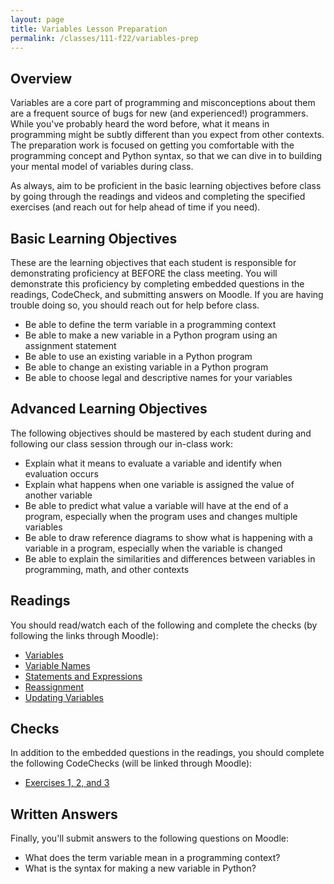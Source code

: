 ```yaml
---
layout: page
title: Variables Lesson Preparation
permalink: /classes/111-f22/variables-prep
---
```


## Overview
Variables are a core part of programming and misconceptions about them are a frequent source of bugs for new (and experienced!) programmers.
While you've probably heard the word before, what it means in programming might be subtly different than you expect from other contexts.
The preparation work is focused on getting you comfortable with the programming concept and Python syntax, so that we can dive in to building your mental model of variables during class.

As always, aim to be proficient in the basic learning objectives before class by going through the readings and videos and completing the specified exercises (and reach out for help ahead of time if you need).

## Basic Learning Objectives
These are the learning objectives that each student is responsible for demonstrating proficiency at BEFORE the class meeting. 
You will demonstrate this proficiency by completing embedded questions in the readings, CodeCheck, and submitting answers on Moodle.
If you are having trouble doing so, you should reach out for help before class.

* Be able to define the term variable in a programming context
* Be able to make a new variable in a Python program using an assignment statement
* Be able to use an existing variable in a Python program
* Be able to change an existing variable in a Python program
* Be able to choose legal and descriptive names for your variables

## Advanced Learning Objectives
The following objectives should  be mastered by each student during and following our class session through our in-class work:

* Explain what it means to evaluate a variable and identify when evaluation occurs
* Explain what happens when one variable is assigned the value of another variable 
* Be able to predict what value a variable will have at the end of a program, especially when the program uses and changes multiple variables
* Be able to draw reference diagrams to show what is happening with a variable in a program, especially when the variable is changed
* Be able to explain the similarities and differences between variables in programming, math, and other contexts

## Readings
You should read/watch each of the following and complete the checks (by following the links through Moodle):

* [Variables](https://runestone.academy/ns/books/published/thinkcspy/SimplePythonData/Variables.html)
* [Variable Names](https://runestone.academy/ns/books/published/thinkcspy/SimplePythonData/VariableNamesandKeywords.html)
* [Statements and Expressions](https://runestone.academy/ns/books/published/thinkcspy/SimplePythonData/StatementsandExpressions.html)
* [Reassignment](https://runestone.academy/ns/books/published/thinkcspy/SimplePythonData/Reassignment.html)
* [Updating Variables](https://runestone.academy/ns/books/published/thinkcspy/SimplePythonData/UpdatingVariables.html)

## Checks
In addition to the embedded questions in the readings, you should complete the following CodeChecks (will be linked through Moodle):
* [Exercises 1, 2, and 3](https://codecheck.io/viewAssignment/2012131853ajysxi55gpag2u40h3tmgsjzg)

## Written Answers
Finally, you'll submit answers to the following questions on Moodle:
* What does the term variable mean in a programming context?
* What is the syntax for making a new variable in Python?
